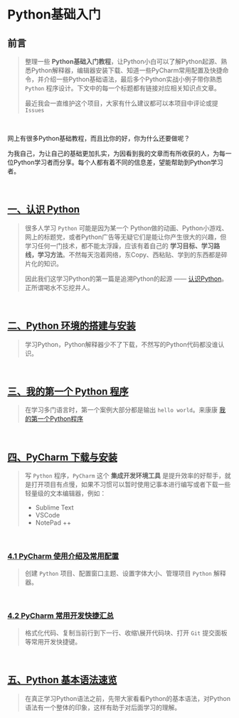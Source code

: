 # Python基础入门

## 前言

> 整理一些 **Python基础入门教程**，让Python小白可以了解Python起源、熟悉Python解释器，编辑器安装下载、知道一些PyCharm常用配置及快捷命令，并介绍一些Python基础语法，最后多个Python实战小例子带你熟悉 `Python` 程序设计。下文中的每一个标题都有链接对应相关知识点文章。
>
> 最近我会一直维护这个项目，大家有什么建议都可以本项目中评论或提 `Issues`

<br/>

网上有很多Python基础教程，而且比你的好，你为什么还要做呢？

为我自己，为让自己的基础更加扎实，为因看到我的文章而有所收获的人，为每一位Python学习者而分享。每个人都有着不同的信息差，望能帮助到Python学习者。

<br/>

## [一、认识  Python](https://gitee.com/huiDBK/python-basic/blob/master/md/01-%E8%AE%A4%E8%AF%86%20Python.md)

> 很多人学习 `Python` 可能是因为某一个 Python做的动画、Python小游戏、网上的标题党，或者Python广告等无疑它们是能让你产生很大的兴趣，但学习任何一门技术，都不能太浮躁，应该有着自己的 **学习目标、学习路线，学习方法**。不然每天泡着网络，东Copy、西粘贴、学到的东西都是碎片化的知识。
>
> 因此我们这学习Python的第一篇是追溯Python的起源 —— [认识Python](https://gitee.com/huiDBK/python-basic/blob/master/md/01-%E8%AE%A4%E8%AF%86%20Python.md)。正所谓喝水不忘挖井人。

<br/>

## [二、Python 环境的搭建与安装](https://gitee.com/huiDBK/python-basic/blob/master/md/02-Python%E7%8E%AF%E5%A2%83%E5%AE%89%E8%A3%85%E6%95%99%E7%A8%8B.md)

> 学习Python，Python解释器少不了下载，不然写的Python代码都没谁认识。

<br/>

## [三、我的第一个 Python 程序](https://gitee.com/huiDBK/python-basic/blob/master/md/03-%E7%AC%AC%E4%B8%80%E4%B8%AAPython%E7%A8%8B%E5%BA%8F.md)

> 在学习多门语言时，第一个案例大部分都是输出 `hello world`。来康康 [我的第一个Python程序](https://gitee.com/huiDBK/python-basic/blob/master/md/03-%E7%AC%AC%E4%B8%80%E4%B8%AAPython%E7%A8%8B%E5%BA%8F.md)

<br/>

## [四、PyCharm 下载与安装](https://gitee.com/huiDBK/python-basic/blob/master/md/04-Pycharm%E4%B8%93%E4%B8%9A%E7%89%88%E4%B8%8B%E8%BD%BD%E4%B8%8E%E5%AE%8C%E7%BE%8E%E4%BD%BF%E7%94%A8.md)

> 写 `Python` 程序，`PyCharm` 这个 **集成开发环境工具** 是提升效率的好帮手，就是打开项目有点慢，如果不习惯可以暂时使用记事本进行编写或者下载一些轻量级的文本编辑器，例如：
>
> - Sublime Text
> - VSCode
> - NotePad ++

<br/>

### [4.1 PyCharm 使用介绍及常用配置](https://gitee.com/huiDBK/python-basic/blob/master/md/05-PyCharm%E4%BD%BF%E7%94%A8%E4%BB%8B%E7%BB%8D%E5%8F%8A%E5%B8%B8%E7%94%A8%E9%85%8D%E7%BD%AE.md)

> 创建 `Python` 项目、配置窗口主题、设置字体大小、管理项目 `Python` 解释器。

<br/>

### [4.2 PyCharm 常用开发快捷汇总](https://gitee.com/huiDBK/python-basic/blob/master/md/06-PyCharm%E5%B8%B8%E7%94%A8%E5%BC%80%E5%8F%91%E5%BF%AB%E6%8D%B7%E9%94%AE.md)

> 格式化代码、复制当前行到下一行、收缩\展开代码块、打开 `Git` 提交面板等常用开发快捷键。

<br/>

## [五、Python 基本语法速览](https://gitee.com/huiDBK/python-basic/blob/master/md/07-Python%E5%9F%BA%E6%9C%AC%E8%AF%AD%E6%B3%95%E9%80%9F%E8%A7%88.md)

> 在真正学习Python语法之前，先带大家看看Python的基本语法，对Python语法有一个整体的印象，这样有助于对后面学习的理解。

<br/>
